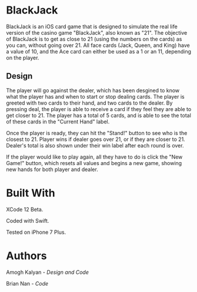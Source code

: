 # BlackJack

BlackJack is an iOS card game that is designed to simulate the real life version of the casino game "BlackJack", also known as "21". The objective of BlackJack is to get as close to 21 (using the numbers on the cards) as you can, without going over 21. All face cards (Jack, Queen, and King) have a value of 10, and the Ace card can either be used as a 1 or an 11, depending on the player. 

## Design

The player will go against the dealer, which has been desgined to know what the player has and when to start or stop dealing cards. The player is greeted with two cards to their hand, and two cards to the dealer. By pressing deal, the player is able to receive a card if they feel they are able to get closer to 21. The player has a total of 5 cards, and is able to see the total of these cards in the "Current Hand" label. 

Once the player is ready, they can hit the "Stand!" button to see who is the closest to 21. Player wins if dealer goes over 21, or if they are closer to 21. Dealer's total is also shown under their win label after each round is over.

If the player would like to play again, all they have to do is click the "New Game!" button, which resets all values and begins a new game, showing new hands for both player and dealer.




# Built With

XCode 12 Beta.

Coded with Swift.

Tested on iPhone 7 Plus.

# Authors

Amogh Kalyan - *Design and Code*

Brian Nan - *Code*
